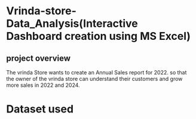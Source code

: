 # Vrinda-store-Data_Analysis(Interactive Dashboard creation using MS Excel)
## project overview
The vrinda Store wants to create an Annual Sales report for 2022. so that the owner of the vrinda store can understand their customers and grow more sales in 2022 and 2024.
# Dataset used
